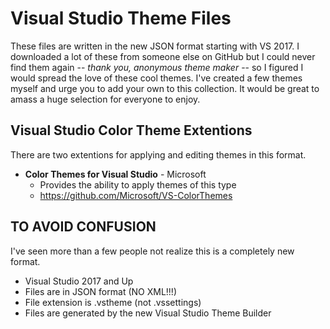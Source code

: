 # Visual Studio Theme Files

These files are written in the new JSON format starting with VS 2017. I downloaded a lot of these from someone else on GitHub but I could never find them again -- _thank you, anonymous theme maker_ -- so I figured I would spread the love of these cool themes. I've created a few themes myself and urge you to add your own to this collection. It would be great to amass a huge selection for everyone to enjoy.

## Visual Studio Color Theme Extentions

There are two extentions for applying and editing themes in this format.
- **Color Themes for Visual Studio** - Microsoft
  - Provides the ability to apply themes of this type
  - <https://github.com/Microsoft/VS-ColorThemes>

## TO AVOID CONFUSION ##

I've seen more than a few people not realize this is a completely new format. 

+ Visual Studio 2017 and Up
+ Files are in JSON format (NO XML!!!)
+ File extension is .vstheme (not .vssettings)
+ Files are generated by the new Visual Studio Theme Builder

